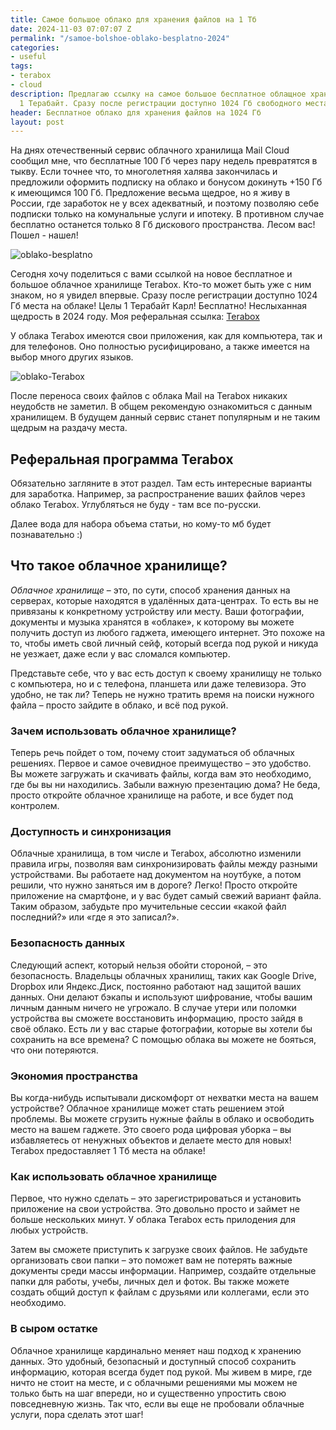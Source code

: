 ```yaml
---
title: Самое большое облако для хранения файлов на 1 Тб
date: 2024-11-03 07:07:07 Z
permalink: "/samoe-bolshoe-oblako-besplatno-2024"
categories:
- useful
tags:
- terabox
- cloud
description: Предлагаю ссылку на самое большое бесплатное облащное хранилище объемом
  1 Терабайт. Сразу после регистрации доступно 1024 Гб свободного места.
header: Бесплатное облако для хранения файлов на 1024 Гб
layout: post
---
```


На днях отечественный сервис облачного хранилища Mail Cloud сообщил мне, что бесплатные 100 Гб через пару недель превратятся в тыкву. Если точнее что, то многолетняя халява закончилась и предложили оформить подписку на облако и бонусом докинуть +150 Гб к имеющимся 100 Гб. Предложение весьма щедрое, но я живу в России, где заработок не у всех адекватный, и поэтому позволяю себе подписки только на комунальные услуги и ипотеку. В противном случае бесплатно останется только 8 Гб дискового пространства. Лесом вас! Пошел - нашел!

![oblako-besplatno](/uploads/oblako-besplatno.jpg)

Сегодня хочу поделиться с вами ссылкой на новое бесплатное и большое облачное хранилище Terabox. Кто-то может быть уже с ним знаком, но я увидел впервые. Сразу после регистрации доступно 1024 Гб места на облаке! Целы 1 Терабайт Карл! Бесплатно! Неслыханная щедрость в 2024 году. Моя реферальная ссылка: [Terabox](https://www.terabox.com/russian/activity/invitation?from=pc&version=1.33.5.1&channel=00000000000000000000000000000000&lang=ru)

У облака Terabox имеются свои приложения, как для компьютера, так и для телефонов. Оно полностью русифицировано, а также имеется на выбор много других языков. 

![oblako-Terabox](/uploads/oblako-terabox.jpg)

После переноса своих файлов с облака Mail на Terabox никаких неудобств не заметил. В общем рекомендую ознакомиться с данным хранилищем. В будущем данный сервис станет популярным и не таким щедрым на раздачу места.

## Реферальная программа Terabox

Обязательно загляните в этот раздел. Там есть интересные варианты для заработка. Например, за распространение ваших файлов через облако Terabox. Углубляться не буду - там все по-русски.

Далее вода для набора объема статьи, но кому-то мб будет познавательно :)

## Что такое облачное хранилище?

*Облачное хранилище* – это, по сути, способ хранения данных на серверах, которые находятся в удалённых дата-центрах. То есть вы не привязаны к конкретному устройству или месту. Ваши фотографии, документы и музыка хранятся в «облаке», к которому вы можете получить доступ из любого гаджета, имеющего интернет. Это похоже на то, чтобы иметь свой личный сейф, который всегда под рукой и никуда не уезжает, даже если у вас сломался компьютер.

Представьте себе, что у вас есть доступ к своему хранилищу не только с компьютера, но и с телефона, планшета или даже телевизора. Это удобно, не так ли? Теперь не нужно тратить время на поиски нужного файла – просто зайдите в облако, и всё под рукой.

### Зачем использовать облачное хранилище?

Теперь речь пойдет о том, почему стоит задуматься об облачных решениях. Первое и самое очевидное преимущество – это удобство. Вы можете загружать и скачивать файлы, когда вам это необходимо, где бы вы ни находились. Забыли важную презентацию дома? Не беда, просто откройте облачное хранилище на работе, и все будет под контролем.

### Доступность и синхронизация

Облачные хранилища, в том числе и Terabox, абсолютно изменили правила игры, позволяя вам синхронизировать файлы между разными устройствами. Вы работаете над документом на ноутбуке, а потом решили, что нужно заняться им в дороге? Легко! Просто откройте приложение на смартфоне, и у вас будет самый свежий вариант файла. Таким образом, забудьте про мучительные сессии «какой файл последний?» или «где я это записал?».

### Безопасность данных

Следующий аспект, который нельзя обойти стороной, – это безопасность. Владельцы облачных хранилищ, таких как Google Drive, Dropbox или Яндекс.Диск, постоянно работают над защитой ваших данных. Они делают бэкапы и используют шифрование, чтобы вашим личным данным ничего не угрожало. В случае утери или поломки устройства вы сможете восстановить информацию, просто зайдя в своё облако. Есть ли у вас старые фотографии, которые вы хотели бы сохранить на все времена? С помощью облака вы можете не бояться, что они потеряются.

### Экономия пространства

Вы когда-нибудь испытывали дискомфорт от нехватки места на вашем устройстве? Облачное хранилище может стать решением этой проблемы. Вы можете сгрузить нужные файлы в облако и освободить место на вашем гаджете. Это своего рода цифровая уборка – вы избавляетесь от ненужных объектов и делаете место для новых! Terabox предоставляет 1 Тб места на облаке!

### Как использовать облачное хранилище

Первое, что нужно сделать – это зарегистрироваться и установить приложение на свои устройства. Это довольно просто и займет не больше нескольких минут. У облака Terabox есть прилодения для любых устройств.

Затем вы сможете приступить к загрузке своих файлов. Не забудьте организовать свои папки – это поможет вам не потерять важные документы среди массы информации. Например, создайте отдельные папки для работы, учебы, личных дел и фоток. Вы также можете создать общий доступ к файлам с друзьями или коллегами, если это необходимо.

### В сыром остатке

Облачное хранилище кардинально меняет наш подход к хранению данных. Это удобный, безопасный и доступный способ сохранить информацию, которая всегда будет под рукой. Мы живем в мире, где ничто не стоит на месте, и с облачными решениями мы можем не только быть на шаг впереди, но и существенно упростить свою повседневную жизнь. Так что, если вы еще не пробовали облачные услуги, пора сделать этот шаг!

